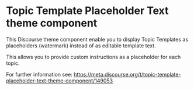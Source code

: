 # Topic Template Placeholder Text theme component

This Discourse theme component enable you to display Topic Templates as placeholders (watermark) instead of as editable template text.

This allows you to provide custom instructions as a placeholder for each topic.

For further information see:
https://meta.discourse.org/t/topic-template-placeholder-text-theme-component/149053
